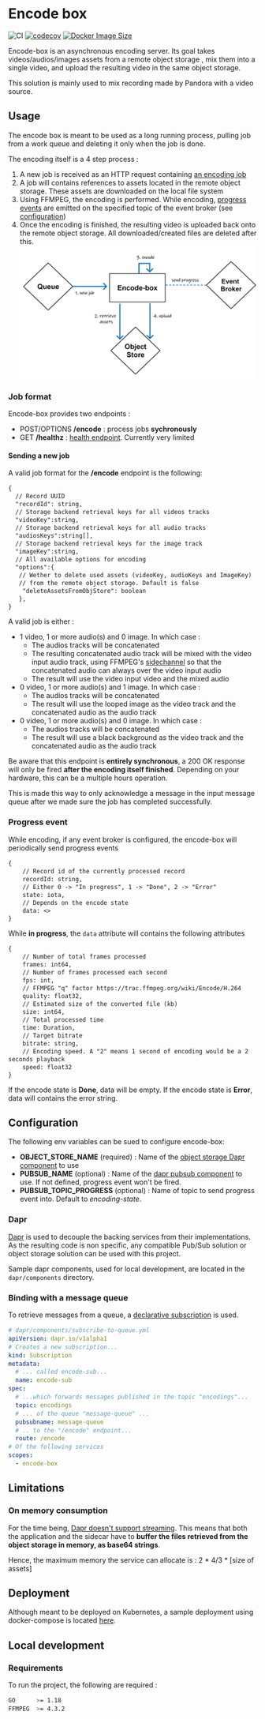 # Encode box
![CI](https://github.com/SoTrxII/encode-box/actions/workflows/publish-coverage.yml/badge.svg)
[![codecov](https://codecov.io/gh/SoTrxII/encode-box/branch/master/graph/badge.svg?token=Y4HHS5Q13N)](https://codecov.io/gh/SoTrxII/encode-box)
[![Docker Image Size](https://badgen.net/docker/size/sotrx/encode-box/1.1.0?icon=docker&label=encode-box)](https://hub.docker.com/r/sotrx/encode-box/)


Encode-box is an asynchronous encoding server. Its goal takes videos/audios/images assets from a remote object storage ,
mix them into a single video, and upload the resulting video in the same object storage.

This solution is mainly used to mix recording made by Pandora with a video source.

## Usage 
The encode box is meant to be used as a long running process, pulling job from a work queue and deleting 
it only when the job is done.

The encoding itself is a 4 step process :
1. A new job is received as an HTTP request containing [an encoding job](#job-format)
2. A job will contains references to assets located in the remote object storage. These assets are downloaded on the local file system
3. Using FFMPEG, the encoding is performed. While encoding, [progress events](#progress-event) are emitted on the specified topic of the event broker (see [configuration](#configuration))
4. Once the encoding is finished, the resulting video is uploaded back onto the remote object storage. All downloaded/created files are deleted after this.
![architecture](./resources/images/high-level-architecture.png)


### Job format
Encode-box provides two endpoints :
 - POST/OPTIONS **/encode** : process jobs **sychronously**
 - GET **/healthz** : [health endpoint](https://microservices.io/patterns/observability/health-check-api.html). Currently very limited

#### Sending a new job

A valid job format for the **/encode** endpoint is the following: 

```jsonc
{
  // Record UUID
  "recordId": string,
  // Storage backend retrieval keys for all videos tracks
  "videoKey":string,
  // Storage backend retrieval keys for all audio tracks
  "audiosKeys":string[],
  // Storage backend retrieval keys for the image track
  "imageKey":string,
  // All available options for encoding
  "options":{ 
   // Wether to delete used assets (videoKey, audioKeys and ImageKey) 
   // from the remote object storage. Default is false
    "deleteAssetsFromObjStore": boolean 
   },
}
```

A valid job is either :
+ 1 video, 1 or more audio(s) and 0 image. In which case :
  - The audios tracks will be concatenated
  - The resulting concatenated audio track will be mixed with the video input audio track, using FFMPEG's [sidechannel](https://ffmpeg.org/ffmpeg-filters.html#sidechaincompress) so that the concatenated audio can always over the video input audio
  - The result will use the video input video and the mixed audio 
+ 0 video, 1 or more audio(s) and 1 image. In which case :
  - The audios tracks will be concatenated
  - The result will use the looped image as the video track and the concatenated audio as the audio track
+ 0 video, 1 or more audio(s) and 0 image. In which case :
  - The audios tracks will be concatenated
  - The result will use a black background as the video track and the concatenated audio as the audio track

Be aware that this endpoint is **entirely synchronous**, a 200 OK response will only be fired **after
the encoding itself finished**. 
Depending on your hardware, this can be a multiple hours operation.

This is made this way to only acknowledge  a message in the input message queue after we made sure the job has completed successfully.


### Progress event

While encoding, if any event broker is configured, the encode-box will periodically send progress events 
```jsonc
{
    // Record id of the currently processed record
    recordId: string,
    // Either 0 -> "In progress", 1 -> "Done", 2 -> "Error"
    state: iota,
    // Depends on the encode state
    data: <> 
}

```

While **in progress**, the `data` attribute will contains the following attributes

```jsonc
{
    // Number of total frames processed
    frames: int64,
    // Number of frames processed each second
    fps: int,
    // FFMPEG "q" factor https://trac.ffmpeg.org/wiki/Encode/H.264 
    quality: float32,
    // Estimated size of the converted file (kb)
    size: int64,
	// Total processed time
    time: Duration,
    // Target bitrate
    bitrate: string,
    // Encoding speed. A "2" means 1 second of encoding would be a 2 seconds playback
    speed: float32
}
```

If the encode state is **Done**, data will be empty.
If the encode state is **Error**, data will contains the error string.



## Configuration

The following env variables can be sued to configure encode-box:
- **OBJECT_STORE_NAME** (required) : Name of the [object storage Dapr component](https://docs.dapr.io/reference/components-reference/supported-bindings/s3/) to use
- **PUBSUB_NAME** (optional) : Name of the [dapr pubsub component](https://docs.dapr.io/reference/components-reference/supported-pubsub) to use. If not defined, progress event won't be fired.
- **PUBSUB_TOPIC_PROGRESS** (optional) : Name of topic to send progress event into. Default to *encoding-state*.


### Dapr 

[Dapr](https://dapr.io/) is used to decouple the backing services from their implementations. As the resulting code is 
non specific, any compatible Pub/Sub solution or object storage solution can be used with this project.

Sample dapr components, used for local development, are located in the ``dapr/components`` directory.

### Binding with a message queue

To retrieve messages from a queue, a [declarative subscription](https://docs.dapr.io/developing-applications/building-blocks/pubsub/subscription-methods/) is used.

```yaml
# dapr/components/subscribe-to-queue.yml
apiVersion: dapr.io/v1alpha1
# Creates a new subscription...
kind: Subscription
metadata:
  # ... called encode-sub...
  name: encode-sub
spec:
  # ...which forwards messages published in the topic "encodings"...
  topic: encodings
  # ... of the queue "message-queue" ...
  pubsubname: message-queue
  # .. to the "/encode" endpoint...
  route: /encode
# Of the following services
scopes:
  - encode-box
```
## Limitations

### On memory consumption

For the time being, [Dapr doesn't support streaming](https://github.com/dapr/dapr/issues/4934). This means that both the
application and the sidecar have to **buffer the files retrieved from the object storage in memory, as base64 strings**.

Hence, the maximum memory the service can allocate is :
 2 * 4/3 * [size of assets]


## Deployment

Although meant to be deployed on Kubernetes, a sample deployment using docker-compose is located [here](./docs/deployment.md).


## Local development 

### Requirements

To run the project, the following are required :
```sh
GO      >= 1.18
FFMPEG  >= 4.3.2
```
